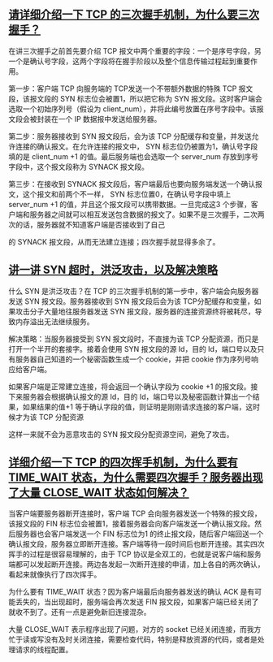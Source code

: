 ## [请详细介绍一下 TCP 的三次握手机制，为什么要三次握手？](https://golangguide.top/%E8%AE%A1%E7%AE%97%E6%9C%BA%E5%9F%BA%E7%A1%80/%E6%93%8D%E4%BD%9C%E7%B3%BB%E7%BB%9F/%E9%9D%A2%E8%AF%95%E9%A2%98.html#%E8%AF%B7%E8%AF%A6%E7%BB%86%E4%BB%8B%E7%BB%8D%E4%B8%80%E4%B8%8B-tcp-%E7%9A%84%E4%B8%89%E6%AC%A1%E6%8F%A1%E6%89%8B%E6%9C%BA%E5%88%B6-%E4%B8%BA%E4%BB%80%E4%B9%88%E8%A6%81%E4%B8%89%E6%AC%A1%E6%8F%A1%E6%89%8B)

在讲三次握手之前首先要介绍 TCP 报文中两个重要的字段：一个是序号字段，另一个是确认号字段，这两个字段将在握手阶段以及整个信息传输过程起到重要作用。

第一步：客户端 TCP 向服务端的 TCP发送一个不带额外数据的特殊 TCP 报文段，该报文段的 SYN 标志位会被置1，所以把它称为 SYN 报文段。这时客户端会选取一个初始序列号（假设为 client_num），并将此编号放置在序号字段中。该报文段会被封装在一个 IP 数据报中发送给服务器。

第二步：服务器接收到 SYN 报文段后，会为该 TCP 分配缓存和变量，并发送允许连接的确认报文。在允许连接的报文中， SYN 标志位仍被置为1，确认号字段填的是 client_num +1 的值。最后服务端也会选取一个 server_num 存放到序号字段中，这个报文段称为 SYNACK 报文段。

第三步：在接收到 SYNACK 报文段后，客户端最后也要向服务端发送一个确认报文，这个报文和前两个不一样， SYN 标志位置0，在确认号字段中填上 server_num +1 的值，并且这个报文段可以携带数据。一旦完成这3 个步骤，客户端和服务器之间就可以相互发送包含数据的报文了。如果不是三次握手，二次两次的话，服务器就不知道客户端是否接收到了自己

的 SYNACK 报文段，从而无法建立连接；四次握手就显得多余了。

## [讲一讲 SYN 超时，洪泛攻击，以及解决策略](https://golangguide.top/%E8%AE%A1%E7%AE%97%E6%9C%BA%E5%9F%BA%E7%A1%80/%E6%93%8D%E4%BD%9C%E7%B3%BB%E7%BB%9F/%E9%9D%A2%E8%AF%95%E9%A2%98.html#%E8%AE%B2%E4%B8%80%E8%AE%B2-syn-%E8%B6%85%E6%97%B6-%E6%B4%AA%E6%B3%9B%E6%94%BB%E5%87%BB-%E4%BB%A5%E5%8F%8A%E8%A7%A3%E5%86%B3%E7%AD%96%E7%95%A5)

什么 SYN 是洪泛攻击？在 TCP 的三次握手机制的第一步中，客户端会向服务器发送 SYN 报文段。服务器接收到 SYN 报文段后会为该 TCP分配缓存和变量，如果攻击分子大量地往服务器发送 SYN 报文段，服务器的连接资源终将被耗尽，导致内存溢出无法继续服务。

解决策略：当服务器接受到 SYN 报文段时，不直接为该 TCP 分配资源，而只是打开一个半开的套接字。接着会使用 SYN 报文段的源 Id，目的 Id，端口号以及只有服务器自己知道的一个秘密函数生成一个 cookie，并把 cookie 作为序列号响应给客户端。

如果客户端是正常建立连接，将会返回一个确认字段为 cookie +1 的报文段。接下来服务器会根据确认报文的源 Id，目的 Id，端口号以及秘密函数计算出一个结果，如果结果的值+1 等于确认字段的值，则证明是刚刚请求连接的客户端，这时候才为该 TCP 分配资源

这样一来就不会为恶意攻击的 SYN 报文段分配资源空间，避免了攻击。

## [详细介绍一下 TCP 的四次挥手机制，为什么要有 TIME_WAIT 状态，为什么需要四次握手？服务器出现了大量 CLOSE_WAIT 状态如何解决？](https://golangguide.top/%E8%AE%A1%E7%AE%97%E6%9C%BA%E5%9F%BA%E7%A1%80/%E6%93%8D%E4%BD%9C%E7%B3%BB%E7%BB%9F/%E9%9D%A2%E8%AF%95%E9%A2%98.html#%E8%AF%A6%E7%BB%86%E4%BB%8B%E7%BB%8D%E4%B8%80%E4%B8%8B-tcp-%E7%9A%84%E5%9B%9B%E6%AC%A1%E6%8C%A5%E6%89%8B%E6%9C%BA%E5%88%B6-%E4%B8%BA%E4%BB%80%E4%B9%88%E8%A6%81%E6%9C%89-time-wait-%E7%8A%B6%E6%80%81-%E4%B8%BA%E4%BB%80%E4%B9%88%E9%9C%80%E8%A6%81%E5%9B%9B%E6%AC%A1%E6%8F%A1%E6%89%8B-%E6%9C%8D%E5%8A%A1%E5%99%A8%E5%87%BA%E7%8E%B0%E4%BA%86%E5%A4%A7%E9%87%8F-close-wait-%E7%8A%B6%E6%80%81%E5%A6%82%E4%BD%95%E8%A7%A3%E5%86%B3)

当客户端要服务器断开连接时，客户端 TCP 会向服务器发送一个特殊的报文段，该报文段的 FIN 标志位会被置1，接着服务器会向客户端发送一个确认报文段。然后服务器也会客户端发送一个 FIN 标志位为1 的终止报文段，随后客户端回送一个确认报文段，服务器立即断开连接。客户端等待一段时间后也断开连接。其实四次挥手的过程是很容易理解的，由于 TCP 协议是全双工的，也就是说客户端和服务端都可以发起断开连接。两边各发起一次断开连接的申请，加上各自的两次确认，看起来就像执行了四次挥手。

为什么要有 TIME_WAIT 状态？因为客户端最后向服务器发送的确认 ACK 是有可能丢失的，当出现超时，服务端会再次发送 FIN 报文段，如果客户端已经关闭了就收不到了。还有一点是避免新旧连接混杂。

大量 CLOSE_WAIT 表示程序出现了问题，对方的 socket 已经关闭连接，而我方忙于读或写没有及时关闭连接，需要检查代码，特别是释放资源的代码，或者是处理请求的线程配置。
